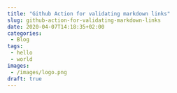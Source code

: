 ```yaml
---
title: "Github Action for validating markdown links"
slug: github-action-for-validating-markdown-links
date: 2020-04-07T14:18:35+02:00
categories:
 - Blog
tags:
 - hello
 - world
images:
 - /images/logo.png
draft: true
---
```

